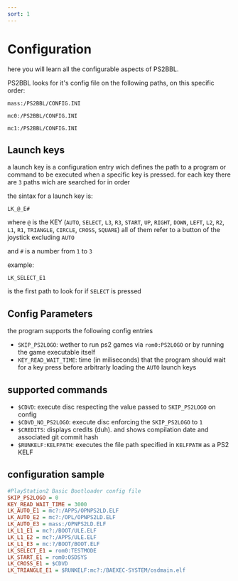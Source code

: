```yaml
---
sort: 1
---
```


# Configuration

here you will learn all the configurable aspects of PS2BBL.

PS2BBL looks for it's config file on the following paths, on this specific order:

```
mass:/PS2BBL/CONFIG.INI

mc0:/PS2BBL/CONFIG.INI

mc1:/PS2BBL/CONFIG.INI
```

## Launch keys

a launch key is a configuration entry wich defines the path to a program or command to be executed when a specific key is pressed. for each key there are `3` paths wich are searched for in order

the sintax for a launch key is:

```
LK_@_E#
```

where `@` is the KEY (`AUTO`, `SELECT`, `L3`, `R3`, `START`, `UP`, `RIGHT`, `DOWN`, `LEFT`, `L2`, `R2`, `L1`, `R1`, `TRIANGLE`, `CIRCLE`, `CROSS`, `SQUARE`) all of them refer to a button of the joystick excluding `AUTO`

and `#` is a number from `1` to `3`

example:
```
LK_SELECT_E1
```
is the first path to look for if `SELECT` is pressed

## Config Parameters

the program supports the following config entries

- `SKIP_PS2LOGO`: wether to run ps2 games via `rom0:PS2LOGO` or by running the game executable itself
- `KEY_READ_WAIT_TIME`: time (in miliseconds) that the program should wait for a key press before arbitrarly loading the `AUTO` launch keys

## supported commands

- `$CDVD`: execute disc respecting the value passed to `SKIP_PS2LOGO` on config
- `$CDVD_NO_PS2LOGO`: execute disc enforcing the `SKIP_PS2LOGO` to `1`
- `$CREDITS`: displays credits (duh). and shows compilation date and associated git commit hash
- `$RUNKELF:KELFPATH`: executes the file path specified in `KELFPATH` as a PS2 KELF

## configuration sample


```ini
#PlayStation2 Basic Bootloader config file
SKIP_PS2LOGO = 0
KEY_READ_WAIT_TIME = 3000
LK_AUTO_E1 = mc?:/APPS/OPNPS2LD.ELF
LK_AUTO_E2 = mc?:/OPL/OPNPS2LD.ELF
LK_AUTO_E3 = mass:/OPNPS2LD.ELF
LK_L1_E1 = mc?:/BOOT/ULE.ELF
LK_L1_E2 = mc?:/APPS/ULE.ELF
LK_L1_E3 = mc:?/BOOT/BOOT.ELF
LK_SELECT_E1 = rom0:TESTMODE
LK_START_E1 = rom0:OSDSYS
LK_CROSS_E1 = $CDVD
LK_TRIANGLE_E1 = $RUNKELF:mc?:/BAEXEC-SYSTEM/osdmain.elf
```